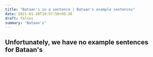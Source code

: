 ```yaml
---
title: "Bataan's in a sentence | Bataan's example sentences"
date: 2021-01-20T19:57:50+05:30
draft: falses
summary: "Bataan's"
---
```

## Unfortunately, we have no example sentences for Bataan's                 

